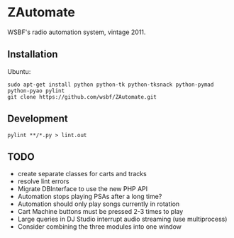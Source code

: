 ZAutomate
=========

WSBF's radio automation system, vintage 2011.

## Installation

Ubuntu:
```
sudo apt-get install python python-tk python-tksnack python-pymad python-pyao pylint
git clone https://github.com/wsbf/ZAutomate.git
```

## Development

```
pylint **/*.py > lint.out
```

## TODO

- create separate classes for carts and tracks
- resolve lint errors
- Migrate DBInterface to use the new PHP API
- Automation stops playing PSAs after a long time?
- Automation should only play songs currently in rotation
- Cart Machine buttons must be pressed 2-3 times to play
- Large queries in DJ Studio interrupt audio streaming (use multiprocess)
- Consider combining the three modules into one window
